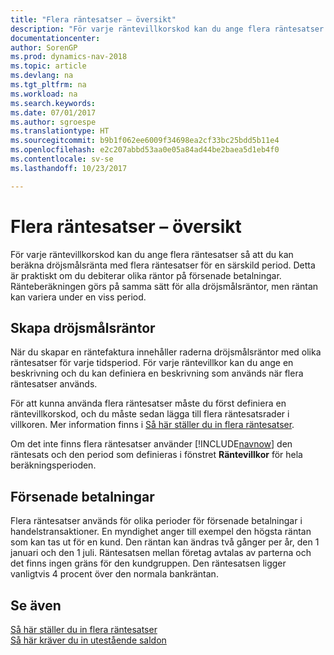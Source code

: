 ```yaml
---
title: "Flera räntesatser – översikt"
description: "För varje räntevillkorskod kan du ange flera räntesatser så att du kan beräkna dröjsmålsränta med flera räntesatser för en särskild period."
documentationcenter: 
author: SorenGP
ms.prod: dynamics-nav-2018
ms.topic: article
ms.devlang: na
ms.tgt_pltfrm: na
ms.workload: na
ms.search.keywords: 
ms.date: 07/01/2017
ms.author: sgroespe
ms.translationtype: HT
ms.sourcegitcommit: b9b1f062ee6009f34698ea2cf33bc25bdd5b11e4
ms.openlocfilehash: e2c207abbd53aa0e05a84ad44be2baea5d1eb4f0
ms.contentlocale: sv-se
ms.lasthandoff: 10/23/2017

---
```

# <a name="multiple-interest-rates-overview"></a>Flera räntesatser – översikt
För varje räntevillkorskod kan du ange flera räntesatser så att du kan beräkna dröjsmålsränta med flera räntesatser för en särskild period. Detta är praktiskt om du debiterar olika räntor på försenade betalningar. Ränteberäkningen görs på samma sätt för alla dröjsmålsräntor, men räntan kan variera under en viss period.  

## <a name="creating-finance-charges"></a>Skapa dröjsmålsräntor  
När du skapar en räntefaktura innehåller raderna dröjsmålsräntor med olika räntesatser för varje tidsperiod. För varje räntevillkor kan du ange en beskrivning och du kan definiera en beskrivning som används när flera räntesatser används.  

För att kunna använda flera räntesatser måste du först definiera en räntevillkorskod, och du måste sedan lägga till flera räntesatsrader i villkoren. Mer information finns i [Så här ställer du in flera räntesatser](how-to-set-up-multiple-interest-rates.md).  

Om det inte finns flera räntesatser använder [!INCLUDE[navnow](../../includes/navnow_md.md)] den räntesats och den period som definieras i fönstret **Räntevillkor** för hela beräkningsperioden.  

## <a name="delayed-payments"></a>Försenade betalningar  
Flera räntesatser används för olika perioder för försenade betalningar i handelstransaktioner. En myndighet anger till exempel den högsta räntan som kan tas ut för en kund. Den räntan kan ändras två gånger per år, den 1 januari och den 1 juli. Räntesatsen mellan företag avtalas av parterna och det finns ingen gräns för den kundgruppen. Den räntesatsen ligger vanligtvis 4 procent över den normala bankräntan.  

## <a name="see-also"></a>Se även  
 [Så här ställer du in flera räntesatser](how-to-set-up-multiple-interest-rates.md)   
 [Så här kräver du in utestående saldon](../../receivables-collect-outstanding-balances.md)

